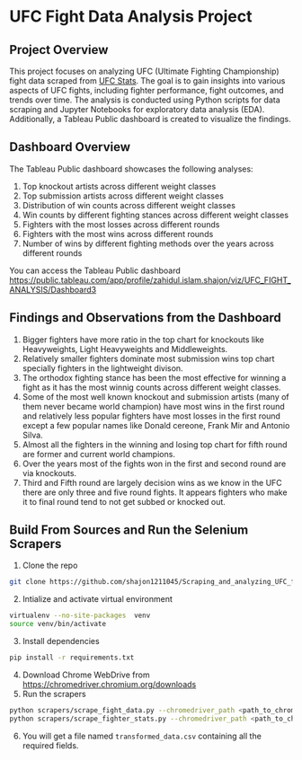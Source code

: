 # UFC Fight Data Analysis Project

## Project Overview
This project focuses on analyzing UFC (Ultimate Fighting Championship) fight data scraped from [UFC Stats](http://www.ufcstats.com/statistics/events/completed?page=all). The goal is to gain insights into various aspects of UFC fights, including fighter performance, fight outcomes, and trends over time. The analysis is conducted using Python scripts for data scraping and Jupyter Notebooks for exploratory data analysis (EDA). Additionally, a Tableau Public dashboard is created to visualize the findings.

## Dashboard Overview
The Tableau Public dashboard showcases the following analyses:
1. Top knockout artists across different weight classes
2. Top submission artists across different weight classes
3. Distribution of win counts across different weight classes
4. Win counts by different fighting stances across different weight classes
5. Fighters with the most losses across different rounds
6. Fighters with the most wins across different rounds
7. Number of wins by different fighting methods over the years across different rounds

You can access the Tableau Public dashboard https://public.tableau.com/app/profile/zahidul.islam.shajon/viz/UFC_FIGHT_ANALYSIS/Dashboard3

## Findings and Observations from the Dashboard
1. Bigger fighters have more ratio in the top chart for knockouts like Heavyweights, Light Heavyweights and Middleweights.
2. Relatively smaller fighters dominate most submission wins top chart specially fighters in the lightweight divison.
3. The orthodox fighting stance has been the most effective for winning a fight as it has the most winnig counts across different weight classes.
5. Some of the most well known knockout and submission artists (many of them never became world champion) have most wins in the first round and relatively less popular fighters have most losses in the first round except a few popular names like Donald cereone, Frank Mir and Antonio Silva.
6. Almost all the fighters in the winning and losing top chart for fifth round are former and current world champions.
7. Over the years most of the fights won in the first and second round are via knockouts.
8. Third and Fifth round are largely decision wins as we know in the UFC there are only three and five round fights. It appears fighters who make it to final round tend to not get subbed or knocked out.  

## Build From Sources and Run the Selenium Scrapers
1. Clone the repo
```bash
git clone https://github.com/shajon1211045/Scraping_and_analyzing_UFC_fight_data.git
```
2. Intialize and activate virtual environment
```bash
virtualenv --no-site-packages  venv
source venv/bin/activate
```
3. Install dependencies
```bash
pip install -r requirements.txt
```
4. Download Chrome WebDrive from https://chromedriver.chromium.org/downloads 
5. Run the scrapers
```bash
python scrapers/scrape_fight_data.py --chromedriver_path <path_to_chromedriver>
python scrapers/scrape_fighter_stats.py --chromedriver_path <path_to_chromedriver>
```
6. You will get a file named `transformed_data.csv` containing all the required fields. 

